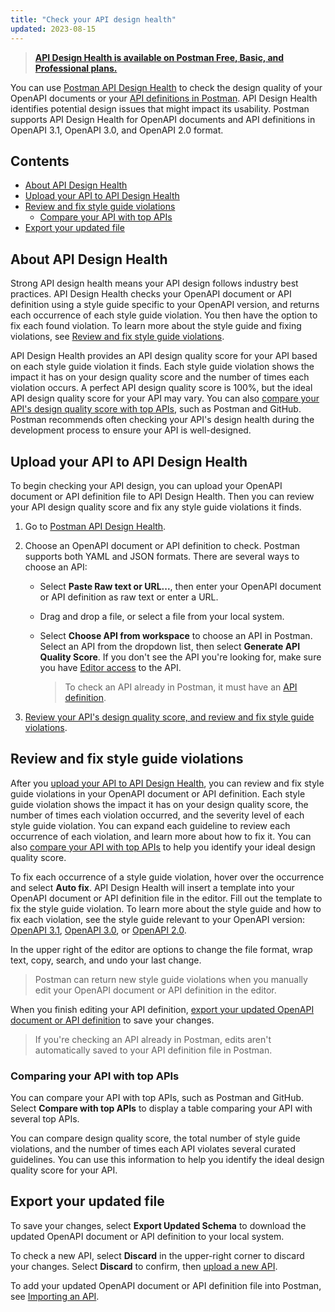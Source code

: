 ```yaml
---
title: "Check your API design health"
updated: 2023-08-15
---
```


> [**API Design Health is available on Postman Free, Basic, and Professional plans.**](https://www.postman.com/pricing)

You can use [Postman API Design Health](https://go.postman.co/api-health/) to check the design quality of your OpenAPI documents or your [API definitions in Postman](/docs/designing-and-developing-your-api/developing-an-api/defining-an-api/). API Design Health identifies potential design issues that might impact its usability. Postman supports API Design Health for OpenAPI documents and API definitions in OpenAPI 3.1, OpenAPI 3.0, and OpenAPI 2.0 format.

<!-- screenshot: hero image -->

## Contents

* [About API Design Health](#about-api-design-health)
* [Upload your API to API Design Health](#upload-your-api-to-api-design-health)
* [Review and fix style guide violations](#review-and-fix-style-guide-violations)
    * [Compare your API with top APIs](#compare-your-api-with-top-apis)
* [Export your updated file](#export-your-updated-file)

## About API Design Health

Strong API design health means your API design follows industry best practices. API Design Health checks your OpenAPI document or API definition using a style guide specific to your OpenAPI version, and returns each occurrence of each style guide violation. You then have the option to fix each found violation. To learn more about the style guide and fixing violations, see [Review and fix style guide violations](#review-and-fix-style-guide-violations).

API Design Health provides an API design quality score for your API based on each style guide violation it finds. Each style guide violation shows the impact it has on your design quality score and the number of times each violation occurs. A perfect API design quality score is 100%, but the ideal API design quality score for your API may vary. You can also [compare your API's design quality score with top APIs](#compare-your-api-with-top-apis), such as Postman and GitHub. Postman recommends often checking your API's design health during the development process to ensure your API is well-designed.

## Upload your API to API Design Health

To begin checking your API design, you can upload your OpenAPI document or API definition file to API Design Health. Then you can review your API design quality score and fix any style guide violations it finds.

1. Go to [Postman API Design Health](https://go.postman.co/api-health/).
1. Choose an OpenAPI document or API definition to check. Postman supports both YAML and JSON formats. There are several ways to choose an API:
    * Select **Paste Raw text or URL...**, then enter your OpenAPI document or API definition as raw text or enter a URL.
    * Drag and drop a file, or select a file from your local system.
    * Select **Choose API from workspace** to choose an API in Postman. Select an API from the dropdown list, then select **Generate API Quality Score**. If you don't see the API you're looking for, make sure you have [Editor access](/docs/collaborating-in-postman/roles-and-permissions/#api-roles) to the API.

        > To check an API already in Postman, it must have an [API definition](/docs/designing-and-developing-your-api/developing-an-api/defining-an-api/).

    <!-- screenshot: adding screen -->

1. [Review your API's design quality score, and review and fix style guide violations](#review-and-fix-style-guide-violations).

## Review and fix style guide violations

After you [upload your API to API Design Health](#upload-your-api-to-api-design-health), you can review and fix style guide violations in your OpenAPI document or API definition. Each style guide violation shows the impact it has on your design quality score, the number of times each violation occurred, and the severity level of each style guide violation. You can expand each guideline to review each occurrence of each violation, and learn more about how to fix it. You can also [compare your API with top APIs](#comparing-your-api-with-top-apis) to help you identify your ideal design quality score.

To fix each occurrence of a style guide violation, hover over the occurrence and select **Auto fix**. API Design Health will insert a template into your OpenAPI document or API definition file in the editor. Fill out the template to fix the style guide violation. To learn more about the style guide and how to fix each violation, see the style guide relevant to your OpenAPI version: [OpenAPI 3.1](/docs/designing-and-developing-your-api/api-design-health/openapi-31-style-guide/), [OpenAPI 3.0](/docs/designing-and-developing-your-api/api-design-health/openapi-30-style-guide/), or [OpenAPI 2.0](/docs/designing-and-developing-your-api/api-design-health/openapi-20-style-guide/).

In the upper right of the editor are options to change the file format, wrap text, copy, search, and undo your last change.

<!-- screenshot: select fix -->

> Postman can return new style guide violations when you manually edit your OpenAPI document or API definition in the editor.

When you finish editing your API definition, [export your updated OpenAPI document or API definition](#export-your-updated-file) to save your changes.

> If you're checking an API already in Postman, edits aren't automatically saved to your API definition file in Postman.

### Comparing your API with top APIs

You can compare your API with top APIs, such as Postman and GitHub. Select **Compare with top APIs** to display a table comparing your API with several top APIs.

You can compare design quality score, the total number of style guide violations, and the number of times each API violates several curated guidelines. You can use this information to help you identify the ideal design quality score for your API.

<!-- screenshot: comparing screen -->

## Export your updated file

To save your changes, select **Export Updated Schema** to download the updated OpenAPI document or API definition to your local system.

<!-- screenshot: select export -->

To check a new API, select **Discard** in the upper-right corner to discard your changes. Select **Discard** to confirm, then [upload a new API](#upload-your-api-to-api-design-health).

<!-- screenshot: select discard -->

To add your updated OpenAPI document or API definition file into Postman, see [Importing an API](/docs/designing-and-developing-your-api/importing-an-api/).
